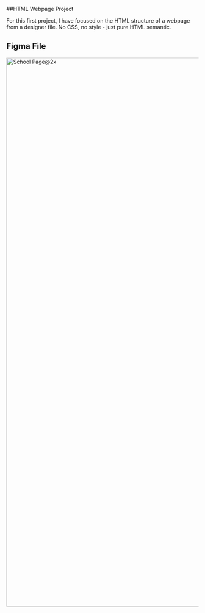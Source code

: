 ##HTML Webpage Project

For this first project, I have focused on the HTML structure of a webpage from a designer file. No CSS, no style - just pure HTML semantic.

## Figma File

<image width="1440" alt="School Page@2x" src="https://user-images.githubusercontent.com/67793634/192224177-3a136d6d-9c94-426a-8bda-370f44123684.png">
